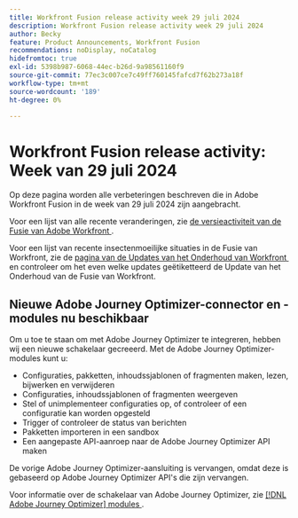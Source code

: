 ```yaml
---
title: Workfront Fusion release activity week 29 juli 2024
description: Workfront Fusion release activity week 29 juli 2024
author: Becky
feature: Product Announcements, Workfront Fusion
recommendations: noDisplay, noCatalog
hidefromtoc: true
exl-id: 5398b987-6068-44ec-b26d-9a98561160f9
source-git-commit: 77ec3c007ce7c49ff760145fafcd7f62b273a18f
workflow-type: tm+mt
source-wordcount: '189'
ht-degree: 0%

---
```


# Workfront Fusion release activity: Week van 29 juli 2024

Op deze pagina worden alle verbeteringen beschreven die in Adobe Workfront Fusion in de week van 29 juli 2024 zijn aangebracht.

Voor een lijst van alle recente veranderingen, zie [&#x200B; de versieactiviteit van de Fusie van Adobe Workfront &#x200B;](/help/workfront-fusion/fusion-product-releases/fusion-release-activity.md).

Voor een lijst van recente insectenmoeilijke situaties in de Fusie van Workfront, zie de [&#x200B; pagina van de Updates van het Onderhoud van Workfront &#x200B;](https://experienceleague.adobe.com/docs/workfront-known-issues/releases/current-updates.html?lang=nl-NL) en controleer om het even welke updates geëtiketteerd de Update van het Onderhoud van de Fusie van Workfront.

## Nieuwe Adobe Journey Optimizer-connector en -modules nu beschikbaar

Om u toe te staan om met Adobe Journey Optimizer te integreren, hebben wij een nieuwe schakelaar gecreeerd. Met de Adobe Journey Optimizer-modules kunt u:

* Configuraties, pakketten, inhoudssjablonen of fragmenten maken, lezen, bijwerken en verwijderen
* Configuraties, inhoudssjablonen of fragmenten weergeven
* Stel of unimplementeer configuraties op, of controleer of een configuratie kan worden opgesteld
* Trigger of controleer de status van berichten
* Pakketten importeren in een sandbox
* Een aangepaste API-aanroep naar de Adobe Journey Optimizer API maken

De vorige Adobe Journey Optimizer-aansluiting is vervangen, omdat deze is gebaseerd op Adobe Journey Optimizer API&#39;s die zijn vervangen.

Voor informatie over de schakelaar van Adobe Journey Optimizer, zie [[!DNL Adobe Journey Optimizer]  modules &#x200B;](/help/workfront-fusion/references/apps-and-modules/adobe-connectors/adobe-journey-optimizer-modules.md).
